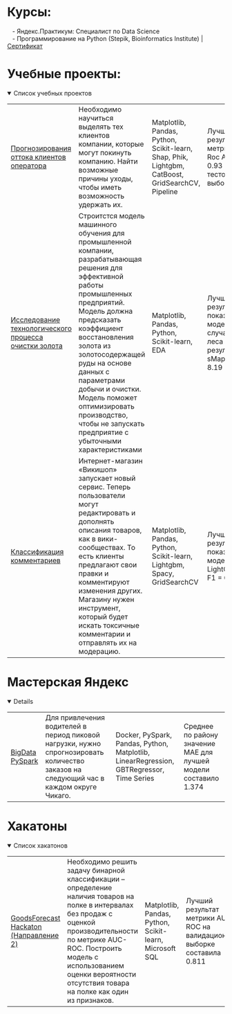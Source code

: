 <!--# Мое резюме:
-
-->
# Курсы:
<a>&nbsp;&nbsp;&nbsp;- Яндекс.Практикум: Специалист по Data Science</a> <br>
&nbsp;&nbsp;&nbsp;- Программирование на Python (Stepik, Bioinformatics Institute) | <a href='https://github.com/mr-lexx/cert/blob/main/stepik-certificate-67-bdb2266.pdf'>Сертификат</a>




# Учебные проекты:
<details open>
  <summary>Список учебных проектов</summary>
<table>
<tr>
  <td><a href='https://github.com/mr-lexx/Yandex_Practicum/tree/main/Outflow_forecasting'>Прогнозирования оттока клиентов оператора</a></td>
  <td>Необходимо научиться выделять тех клиентов компании, которые могут покинуть компанию. Найти возможные причины уходы, чтобы иметь возможность удержать их. </td>
  <td>Matplotlib, Pandas, Python, Scikit-learn, Shap, Phik, Lightgbm, CatBoost, GridSearchCV, Pipeline</td>
  <td>Лучший результат метрики Roc Auc 0.93 на тестовой выборке</td>
</tr>  
<tr>
  <td><a href='https://github.com/mr-lexx/Yandex_Practicum/tree/main/Gold%20recovery%20coefficient'>Исследование технологического процесса очистки золота</a></td>
  <td>Строитстся модель машинного обучения для промышленной компании, разрабатывающая решения для эффективной работы промышленных предприятий. Модель должна предсказать коэффициент восстановления золота из золотосодержащей руды на основе данных с параметрами добычи и очистки. Модель поможет оптимизировать производство, чтобы не запускать предприятие с убыточными характеристиками</td>
  <td>Matplotlib, Pandas, Python, Scikit-learn, EDA</td>
  <td>Лучший результат показала модель случайного леса с результатом<br> sMape = 8.19</td>
</tr>
<tr>
  <td><a href='https://github.com/mr-lexx/Yandex_Practicum/tree/main/Toxic_words'>Классификация комментариев</a></td>
  <td>Интернет-магазин «Викишоп» запускает новый сервис. Теперь пользователи могут редактировать и дополнять описания товаров, как в вики-сообществах. То есть клиенты предлагают свои правки и комментируют изменения других. Магазину нужен инструмент, который будет искать токсичные комментарии и отправлять их на модерацию. </td>
  <td>Matplotlib, Pandas, Python, Scikit-learn, Lightgbm, Spacy, GridSearchCV</td>
  <td>Лучший результат показала модель LightGBM:<br> F1 =  0.78</td>
</tr>


</table>
</details>

# Мастерская Яндекс
<details open>
<table>
<tr>
  <td><a href='https://github.com/mr-lexx/New_York_taxi'>BigData PySpark</a></td>
  <td>Для привлечения водителей в период пиковой нагрузки, нужно спрогнозировать количество заказов на следующий час в каждом округе Чикаго.</td>
  <td>Docker, PySpark, Pandas, Python, Matplotlib, LinearRegression, GBTRegressor, Time Series</td>
  <td>Среднее по району значение MAE для лучшей модели составило 1.374</td>
</tr>
</table>
</details>

# Хакатоны
<details open>
  <summary>Список хакатонов</summary>
<table>
<tr>
  <td><a href='https://github.com/mr-lexx/GoodsForecast-Hackaton-OSA-2'>GoodsForecast Hackaton (Направление 2)</a></td>
  <td>Необходимо решить задачу бинарной классификации – определение наличия товаров на полке в интервалах без продаж с оценкой производительности по метрике AUC-ROC. Построить модель
с использованием оценки вероятности отсутствия товара на полке как один 
из признаков.</td>
  <td>Matplotlib, Pandas, Python, Scikit-learn, Microsoft SQL</td>
  <td>Лучший результат метрики AUC-ROC на валидационной выборке составила 0.811</td>
</tr>
</table>
</details>

